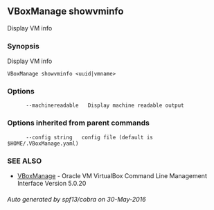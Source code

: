 ## VBoxManage showvminfo

Display VM info

### Synopsis


Display VM info

```
VBoxManage showvminfo <uuid|vmname>
```

### Options

```
      --machinereadable   Display machine readable output
```

### Options inherited from parent commands

```
      --config string   config file (default is $HOME/.VBoxManage.yaml)
```

### SEE ALSO
* [VBoxManage](VBoxManage.md)	 - Oracle VM VirtualBox Command Line Management Interface Version 5.0.20

###### Auto generated by spf13/cobra on 30-May-2016
